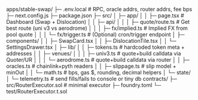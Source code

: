 apps/stable-swap/
├─ .env.local               # RPC, oracle addrs, router addrs, fee bps
├─ next.config.js
├─ package.json
├─ src/
│  ├─ app/
│  │  ├─ page.tsx          # Dashboard (Swap + Dislocation)
│  │  ├─ api/
│  │  │  ├─ quote/route.ts # Get best route (uni v3 vs aerodrome)
│  │  │  ├─ fx/implied.ts  # Implied FX from pool quote
│  │  │  └─ fx/trigger.ts  # (Optional) cron/trigger endpoint
│  ├─ components/
│  │  ├─ SwapCard.tsx
│  │  ├─ DislocationTile.tsx
│  │  └─ SettingsDrawer.tsx
│  ├─ lib/
│  │  ├─ tokens.ts         # hardcoded token meta + addresses
│  │  ├─ venues/
│  │  │  ├─ univ3.ts       # quote+build calldata via Quoter/UR
│  │  │  └─ aerodrome.ts   # quote+build calldata via router
│  │  ├─ oracles.ts        # chainlink+pyth readers
│  │  ├─ slippage.ts       # slip model + minOut
│  │  └─ math.ts           # bps, gas $, rounding, decimal helpers
│  └─ state/
│     └─ telemetry.ts      # send fills/fails to console or tiny db
contracts/
├─ src/RouterExecutor.sol   # minimal executor
├─ foundry.toml
└─ test/RouterExecutor.t.sol



